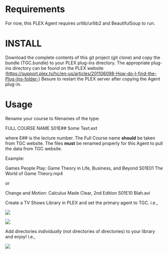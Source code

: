 # Requirements

For now, this PLEX Agent requires urllib/urllib2 and BeautifulSoup to run.

# INSTALL

Download the complete contents of this git project (git clone) and copy the bundle (TGC.bundle) to your PLEX plug-ins directory.
The appropriate plug-ins directory can be found on the PLEX website (https://support.plex.tv/hc/en-us/articles/201106098-How-do-I-find-the-Plug-Ins-folder-)
Besure to restart the PLEX server after copying the Agent plug-in. 

# Usage

Rename your course to filenames of the type:

FULL COURSE NAME S01E## Some Text.ext

where E## is the lecture number. The Full Course name **should** be taken from TGC website.
The files **must** be renamed properly for this Agent to pull the data from TGC website.

Example:

Games People Play: Game Theory in Life, Business, and Beyond S01E01 The World of Game Theory.mp4

or

Change and Motion: Calculus Made Clear, 2nd Edition S01E10 Blah.avi

Create a TV Shows Library in PLEX and set the primary agent to TGC.  i.e.,

![](http://i.imgur.com/MutBhRy.png "") 

![](http://i.imgur.com/daSfKiv.png "")
 
Add directories *individually* (not directories of directories) to your library and enjoy! i.e., 

![](http://i.imgur.com/StVCbzk.png "")